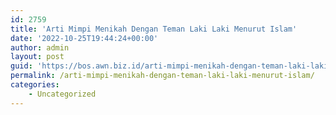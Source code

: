 ```yaml
---
id: 2759
title: 'Arti Mimpi Menikah Dengan Teman Laki Laki Menurut Islam'
date: '2022-10-25T19:44:24+00:00'
author: admin
layout: post
guid: 'https://bos.awn.biz.id/arti-mimpi-menikah-dengan-teman-laki-laki-menurut-islam/'
permalink: /arti-mimpi-menikah-dengan-teman-laki-laki-menurut-islam/
categories:
    - Uncategorized
---
```


